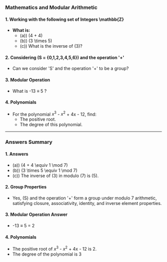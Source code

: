 ### Mathematics and Modular Arithmetic

#### 1. Working with the following set of Integers \mathbb{Z}

- **What is:**
  - \(a)\) \(4 + 4\)
  - \(b)\) \(3 \times 5\)
  - \(c)\) What is the inverse of \(3\)?

#### 2. Considering \(S = \{0,1,2,3,4,5,6\}\) and the operation '+'

- Can we consider 'S' and the operation '+' to be a group?

#### 3. Modular Operation

- What is -13 $\equiv$ 5 ?

#### 4. Polynomials

- For the polynomial $x^3$ - $x^2$ + 4x - 12, find:
  - The positive root.
  - The degree of this polynomial.

---

### Answers Summary

#### 1. Answers

- \(a)\) \(4 + 4 \equiv 1 \mod 7\)
- \(b)\) \(3 \times 5 \equiv 1 \mod 7\)
- \(c)\) The inverse of \(3\) in modulo \(7\) is \(5\).

#### 2. Group Properties

- Yes, \(S\) and the operation '+' form a group under modulo 7 arithmetic, satisfying closure, associativity, identity, and inverse element properties.

#### 3. Modular Operation Answer

- -13 $\equiv$ 5 = 2

#### 4. Polynomials

- The positive root of $x^3$ - $x^2$ + 4x - 12 is 2.
- The degree of the polynomial is 3

